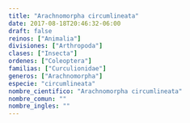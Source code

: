 ```yaml
---
title: "Arachnomorpha circumlineata"
date: 2017-08-18T20:46:32-06:00
draft: false
reinos: ["Animalia"]
divisiones: ["Arthropoda"]
clases: ["Insecta"]
ordenes: ["Coleoptera"]
familias: ["Curculionidae"]
generos: ["Arachnomorpha"]
especie: "circumlineata"
nombre_cientifico: "Arachnomorpha circumlineata"
nombre_comun: ""
nombre_ingles: ""
---
```

